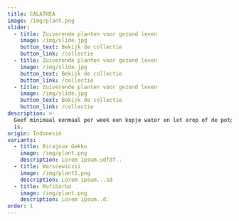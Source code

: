 ```yaml
---
title: CALATHEA
image: /img/plant.png
slider:
  - title: Zuiverende planten voor gezond leven
    image: /img/slide.jpg
    button_text: Bekijk de collectie
    button_link: /collectie
  - title: Zuiverende planten voor gezond leven
    image: /img/slide.jpg
    button_text: Bekijk de collectie
    button_link: /collectie
  - title: Zuiverende planten voor gezond leven
    image: /img/slide.jpg
    button_text: Bekijk de collectie
    button_link: /collectie
description: >-
  Geef minimaal eenmaal per week een kopje water en let erop of de potgrond nat
  is.
origin: Indonesië
variants:
  - title: Bicajoux Gekko
    image: /img/plant.png
    description: Lorem ipsum.sdfdf..
  - title: Warscewiczii
    image: /img/plant1.png
    description: Lorem ipsum...sd
  - title: Rufibarba
    image: /img/plant.png
    description: Lorem ipsum..d.
order: 1
---
```



